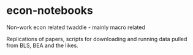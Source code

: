 # econ-notebooks
Non-work econ related twaddle - mainly macro related

Replications of papers, scripts for downloading and running data pulled from BLS, BEA and the likes.
